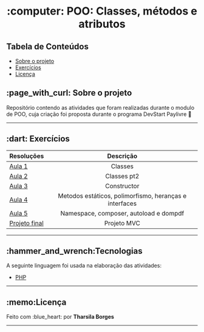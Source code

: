<h1 align="center">:computer: POO: Classes, métodos e atributos</h1>
 
<h2>Tabela de Conteúdos</h2>
 <ul>
  <li><a href="#sobre-o-projeto">Sobre o projeto</a></li>
  <li><a href="#exercicios">Exercícios</a></li>
  <li><a href="#licença">Licença</a></li>
 </ul>
  
<h2 id="sobre-o-projeto">:page_with_curl: Sobre o projeto</h2>
<p>Repositório contendo as atividades que foram realizadas durante o modulo de POO, cuja criação foi proposta durante o programa DevStart Paylivre 🚀<p>
<hr>


<h2 id="exercicios">:dart: Exercícios</h2>

| Resoluções     | Descrição                         |
| :---------- | :----------------------------------: |
| [Aula 1](./modulo2/aula01) | Classes |
| [Aula 2](./modulo2/aula02) | Classes pt2|
| [Aula 3](./modulo2/aula03) | Constructor |
| [Aula 4](./modulo2/aula04) | Metodos estáticos, polimorfismo, heranças e interfaces|
| [Aula 5](./modulo2/aula05) | Namespace, composer, autoload e dompdf|
| [Projeto final](./modulo2/projeto-final) | Projeto MVC|

<hr>

<h2 id="tecnologias">:hammer_and_wrench:Tecnologias</h2>
<p>A seguinte linguagem foi usada na elaboração das atividades:</p>
  <ul>
    <li><a href="https://www.php.net">PHP</a></li>
  </ul>
<hr>
  

<h2 id="licença">:memo:Licença</h2>
<p> Feito com :blue_heart: por <strong>Tharsila Borges</strong></p>

<hr>

